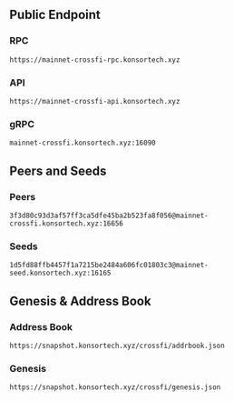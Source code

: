 ## Public Endpoint

### RPC
```
https://mainnet-crossfi-rpc.konsortech.xyz
```

### API
```
https://mainnet-crossfi-api.konsortech.xyz
```

### gRPC
```
mainnet-crossfi.konsortech.xyz:16090
```

## Peers and Seeds

### Peers
```
3f3d80c93d3af57ff3ca5dfe45ba2b523fa8f056@mainnet-crossfi.konsortech.xyz:16656
```

### Seeds
```
1d5fd88ffb4457f1a7215be2484a606fc01803c3@mainnet-seed.konsortech.xyz:16165
```

## Genesis & Address Book

### Address Book
```
https://snapshot.konsortech.xyz/crossfi/addrbook.json
```

### Genesis
```
https://snapshot.konsortech.xyz/crossfi/genesis.json
```

